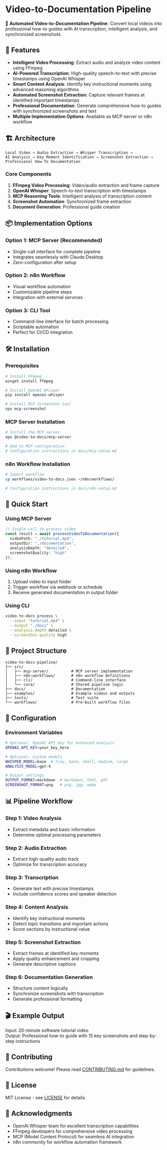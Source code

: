 # Video-to-Documentation Pipeline

🎥 **Automated Video-to-Documentation Pipeline**: Convert local videos into professional how-to guides with AI transcription, intelligent analysis, and synchronized screenshots.

## 🚀 Features

- **Intelligent Video Processing**: Extract audio and analyze video content using FFmpeg
- **AI-Powered Transcription**: High-quality speech-to-text with precise timestamps using OpenAI Whisper
- **Smart Content Analysis**: Identify key instructional moments using advanced reasoning algorithms
- **Automated Screenshot Extraction**: Capture relevant frames at identified important timestamps
- **Professional Documentation**: Generate comprehensive how-to guides with synchronized screenshots and text
- **Multiple Implementation Options**: Available as MCP server or n8n workflow

## 🏗️ Architecture

```
Local Video → Audio Extraction → Whisper Transcription → 
AI Analysis → Key Moment Identification → Screenshot Extraction → 
Professional How-To Documentation
```

### Core Components

1. **FFmpeg Video Processing**: Video/audio extraction and frame capture
2. **OpenAI Whisper**: Speech-to-text transcription with timestamps
3. **MCP Reasoning Tools**: Intelligent analysis of transcription content
4. **Screenshot Automation**: Synchronized frame extraction
5. **Document Generation**: Professional guide creation

## 📦 Implementation Options

### Option 1: MCP Server (Recommended)
- Single-call interface for complete pipeline
- Integrates seamlessly with Claude Desktop
- Zero-configuration after setup

### Option 2: n8n Workflow
- Visual workflow automation
- Customizable pipeline steps
- Integration with external services

### Option 3: CLI Tool
- Command-line interface for batch processing
- Scriptable automation
- Perfect for CI/CD integration

## 🛠️ Installation

### Prerequisites

```bash
# Install FFmpeg
winget install ffmpeg

# Install OpenAI Whisper
pip install openai-whisper

# Install MCP Screenshot tool
npx mcp-screenshot
```

### MCP Server Installation

```bash
# Install the MCP server
npx @video-to-docs/mcp-server

# Add to MCP configuration
# Configuration instructions in docs/mcp-setup.md
```

### n8n Workflow Installation

```bash
# Import workflow
cp workflows/video-to-docs.json ~/n8n/workflows/

# Configuration instructions in docs/n8n-setup.md
```

## 🎯 Quick Start

### Using MCP Server

```typescript
// Single call to process video
const result = await processVideoToDocumentation({
  videoPath: "./tutorial.mp4",
  outputDir: "./documentation",
  analysisDepth: "detailed",
  screenshotQuality: "high"
});
```

### Using n8n Workflow

1. Upload video to input folder
2. Trigger workflow via webhook or schedule
3. Receive generated documentation in output folder

### Using CLI

```bash
video-to-docs process \
  --input "tutorial.mp4" \
  --output "./docs" \
  --analysis-depth detailed \
  --screenshot-quality high
```

## 📁 Project Structure

```
video-to-docs-pipeline/
├── src/
│   ├── mcp-server/          # MCP server implementation
│   ├── n8n-workflows/       # n8n workflow definitions
│   ├── cli/                 # Command-line interface
│   └── core/                # Shared pipeline logic
├── docs/                    # Documentation
├── examples/                # Example videos and outputs
├── tests/                   # Test suite
└── workflows/               # Pre-built workflow files
```

## 🔧 Configuration

### Environment Variables

```bash
# Optional: OpenAI API key for enhanced analysis
OPENAI_API_KEY=your_key_here

# Optional: Custom models
WHISPER_MODEL=base  # tiny, base, small, medium, large
ANALYSIS_MODEL=gpt-4

# Output settings
OUTPUT_FORMAT=markdown  # markdown, html, pdf
SCREENSHOT_FORMAT=png   # png, jpg, webp
```

## 📊 Pipeline Workflow

### Step 1: Video Analysis
- Extract metadata and basic information
- Determine optimal processing parameters

### Step 2: Audio Extraction
- Extract high-quality audio track
- Optimize for transcription accuracy

### Step 3: Transcription
- Generate text with precise timestamps
- Include confidence scores and speaker detection

### Step 4: Content Analysis
- Identify key instructional moments
- Detect topic transitions and important actions
- Score sections by instructional value

### Step 5: Screenshot Extraction
- Extract frames at identified key moments
- Apply quality enhancement and cropping
- Generate descriptive captions

### Step 6: Documentation Generation
- Structure content logically
- Synchronize screenshots with transcription
- Generate professional formatting

## 🎬 Example Output

Input: 20-minute software tutorial video  
Output: Professional how-to guide with 15 key screenshots and step-by-step instructions

## 🤝 Contributing

Contributions welcome! Please read [CONTRIBUTING.md](CONTRIBUTING.md) for guidelines.

## 📄 License

MIT License - see [LICENSE](LICENSE) for details.

## 🙏 Acknowledgments

- OpenAI Whisper team for excellent transcription capabilities
- FFmpeg developers for comprehensive video processing
- MCP (Model Context Protocol) for seamless AI integration
- n8n community for workflow automation framework